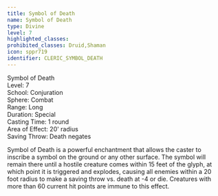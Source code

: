 ```yaml
---
title: Symbol of Death
name: Symbol of Death
type: Divine
level: 7
highlighted_classes: 
prohibited_classes: Druid,Shaman
icon: sppr719
identifier: CLERIC_SYMBOL_DEATH
---
```

Symbol of Death  
Level: 7  
School: Conjuration  
Sphere: Combat  
Range: Long  
Duration: Special  
Casting Time: 1 round  
Area of Effect: 20' radius  
Saving Throw: Death negates  
  
Symbol of Death is a powerful enchantment that allows the caster to inscribe a symbol on the ground or any other surface. The symbol will remain there until a hostile creature comes within 15 feet of the glyph, at which point it is triggered and explodes, causing all enemies within a 20 foot radius to make a saving throw vs. death at -4 or die. Creatures with more than 60 current hit points are immune to this effect.  
